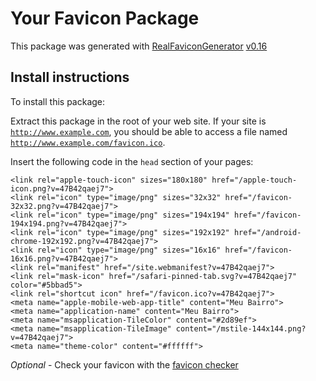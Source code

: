 # Your Favicon Package

This package was generated with [RealFaviconGenerator](https://realfavicongenerator.net/) [v0.16](https://realfavicongenerator.net/change_log#v0.16)

## Install instructions

To install this package:

Extract this package in the root of your web site. If your site is <code>http://www.example.com</code>, you should be able to access a file named <code>http://www.example.com/favicon.ico</code>.

Insert the following code in the `head` section of your pages:

    <link rel="apple-touch-icon" sizes="180x180" href="/apple-touch-icon.png?v=47B42qaej7">
    <link rel="icon" type="image/png" sizes="32x32" href="/favicon-32x32.png?v=47B42qaej7">
    <link rel="icon" type="image/png" sizes="194x194" href="/favicon-194x194.png?v=47B42qaej7">
    <link rel="icon" type="image/png" sizes="192x192" href="/android-chrome-192x192.png?v=47B42qaej7">
    <link rel="icon" type="image/png" sizes="16x16" href="/favicon-16x16.png?v=47B42qaej7">
    <link rel="manifest" href="/site.webmanifest?v=47B42qaej7">
    <link rel="mask-icon" href="/safari-pinned-tab.svg?v=47B42qaej7" color="#5bbad5">
    <link rel="shortcut icon" href="/favicon.ico?v=47B42qaej7">
    <meta name="apple-mobile-web-app-title" content="Meu Bairro">
    <meta name="application-name" content="Meu Bairro">
    <meta name="msapplication-TileColor" content="#2d89ef">
    <meta name="msapplication-TileImage" content="/mstile-144x144.png?v=47B42qaej7">
    <meta name="theme-color" content="#ffffff">

*Optional* - Check your favicon with the [favicon checker](https://realfavicongenerator.net/favicon_checker)